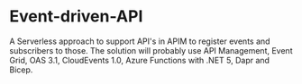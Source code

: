 # Event-driven-API
A Serverless approach to support API's in APIM to register events and subscribers to those. The solution will probably use API Management, Event Grid, OAS 3.1, CloudEvents 1.0, Azure Functions with .NET 5, Dapr and Bicep.
